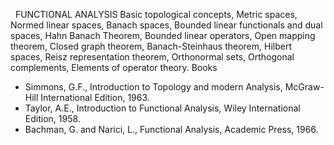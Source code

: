 ---
---
 
FUNCTIONAL ANALYSIS
Basic topological concepts, Metric spaces, Normed linear spaces, Banach spaces,
Bounded linear functionals and dual spaces, Hahn Banach Theorem, Bounded linear
operators, Open mapping theorem, Closed graph theorem, Banach-Steinhaus
theorem, Hilbert spaces, Reisz representation theorem, Orthonormal sets,
Orthogonal complements, Elements of operator theory.
Books

* Simmons, G.F., Introduction to Topology and modern Analysis, McGraw-Hill
  International Edition, 1963.
* Taylor, A.E., Introduction to Functional Analysis, Wiley International
  Edition, 1958.
* Bachman, G. and Narici, L., Functional Analysis, Academic Press, 1966.
   

